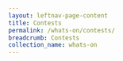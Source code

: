 ```yaml
---
layout: leftnav-page-content
title: Contests
permalink: /whats-on/contests/
breadcrumb: Contests
collection_name: whats-on
---
```

